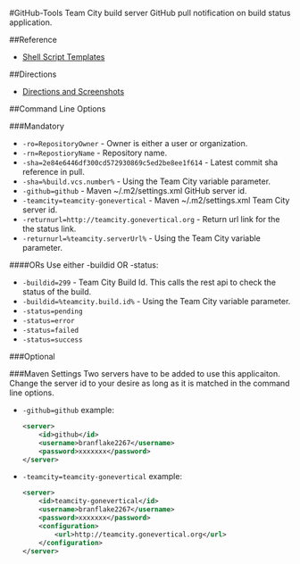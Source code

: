 #GitHub-Tools
Team City build server GitHub pull notification on build status application.

##Reference
* [Shell Script Templates](https://github.com/ArcBees/GitHub-Tools/tree/master/Github-Tools/src/main/resources/com/arcbees/run)

##Directions
* [Directions and Screenshots](http://c.gwt-examples.com/home/maven/build-server/team-city/github-pull-notification-app)

##Command Line Options

###Mandatory
* `-ro=RepositoryOwner` - Owner is either a user or organization.
* `-rn=RepostioryName` - Repository name.
* `-sha=2e84e6446df300cd572930869c5ed2be8ee1f614` - Latest commit sha reference in pull. 
 * `-sha=%build.vcs.number%` - Using the Team City variable parameter.    
* `-github=github` - Maven ~/.m2/settings.xml GitHub server id.
* `-teamcity=teamcity-gonevertical` - Maven ~/.m2/settings.xml Team City server id.
* `-returnurl=http://teamcity.gonevertical.org` - Return url link for the the status link. 
 * `-returnurl=%teamcity.serverUrl%` - Using the Team City variable parameter.

####ORs
Use either -buildid OR -status:

* `-buildid=299` - Team City Build Id. This calls the rest api to check the status of the build. 
 * `-buildid=%teamcity.build.id%` - Using the Team City variable parameter. 
* `-status=pending`
 * `-status=error`
 * `-status=failed`
 * `-status=success`

###Optional

###Maven Settings
Two servers have to be added to use this applicaiton. Change the server id to your desire as long 
as it is matched in the command line options. 

* `-github=github` example:

  ```xml
  <server>
      <id>github</id>
      <username>branflake2267</username>
      <password>xxxxxxx</password>
  </server>
  ```
  
* `-teamcity=teamcity-gonevertical` example:

  ```xml
  <server>
      <id>teamcity-gonevertical</id>
      <username>branflake2267</username>
      <password>xxxxxxx</password>
      <configuration>
          <url>http://teamcity.gonevertical.org</url>
      </configuration>
  </server>
  ```
